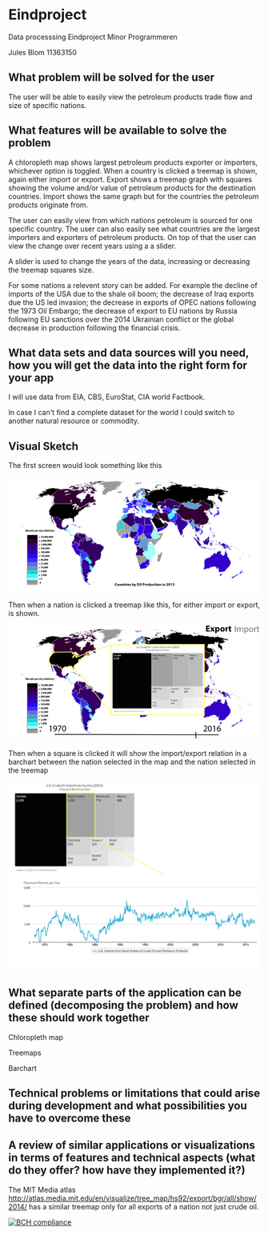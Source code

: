 # Eindproject
Data processsing Eindproject Minor Programmeren

Jules Blom 11363150

## What problem will be solved for the user

The user will be able to easily view the petroleum products trade flow and size of specific nations.

## What features will be available to solve the problem

A chloropleth map shows largest petroleum products exporter or importers, whichever option is toggled. When a country is clicked a treemap is shown, again either import or export. Export shows a treemap graph with squares showing the volume and/or value of petroleum products for the destination countries. Import shows the same graph but for the countries the petroleum products originate from.

The user can easily view from which nations petroleum is sourced for one specific country. The user can also easily see what countries are the largest importers and exporters of petroleum products. On top of that the user can view the change over recent years using a a slider.

A slider is used to change the years of the data, increasing or decreasing the treemap squares size.

For some nations a relevent story can be added. For example the decline of imports of the USA due to the shale oil boom; the decrease of Iraq exports due the US led invasion; the decrease in exports of OPEC nations following the 1973 Oil Embargo; the decrease of export to EU nations by Russia following EU sanctions over the 2014 Ukrainian conflict or the global decrease in production following the financial crisis. 

## What data sets and data sources will you need, how you will get the data into the right form for your app

I will use data from EIA, CBS, EuroStat, CIA world Factbook.

In case I can't find a complete dataset for the world I could switch to another natural resource or commodity.

## Visual Sketch

The first screen would look something like this

![Chloropleth map](https://github.com/JulesBlm/Eindproject/blob/master/img/Sketch%200.png?raw=true)

Then when a nation is clicked a treemap like this, for either import or export, is shown.

![Treemap imports example](https://github.com/JulesBlm/Eindproject/blob/master/img/sketch1.jpg?raw=true)

Then when a square is clicked it will show the import/export relation in a barchart between the nation selected in the map and the nation selected in the treemap

![Third view](https://github.com/JulesBlm/Eindproject/blob/master/img/sketch2.jpg?raw=true)

## What separate parts of the application can be defined (decomposing the problem) and how these should work together
Chloropleth map

Treemaps

Barchart

## Technical problems or limitations that could arise during development and what possibilities you have to overcome these

## A review of similar applications or visualizations in terms of features and technical aspects (what do they offer? how have they implemented it?)

The MIT Media atlas http://atlas.media.mit.edu/en/visualize/tree_map/hs92/export/bgr/all/show/2014/ has a similar treemap only for all exports of a nation not just crude oil.

[![BCH compliance](https://bettercodehub.com/edge/badge/JulesBlm/Eindproject)](https://bettercodehub.com)
